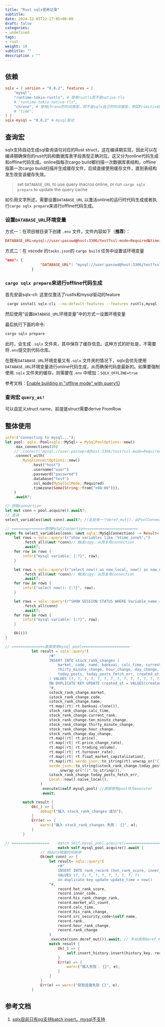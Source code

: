 ```yaml
---
title: "Rust sqlx使用记录"
subtitle:
date: 2024-12-05T22:17:05+08:00
draft: false
categories: 
- undefined
tags: 
- rust
weight: 10
subtitle: ""
description : ""
---
```

<!--more-->

## 依赖

```toml
sqlx = { version = "0.8.2", features = [
    "mysql",
    "runtime-tokio-rustls", # 使用rustls而不是native-tls
    # "runtime-tokio-native-tls",
    "chrono", # 使用chrono的时间类型，而不是sqlx自己的时间类型，例如PrimitiveDateTime
    # "time",
] }
sqlx-mysql = "0.8.2" # mysql驱动
```

## 查询宏

sqlx支持自动生成sql查询语句对应的Rust struct，这在编译期实现，因此可以在编译期确保你的rust代码和数据库表字段类型正确对应。这又分为online代码生成和offline代码生成。online指每次cargo build都扫描一次数据库表结构，offline指第一次cargo build扫描并生成缓存文件，后续直接使用缓存文件，直到表结构发生改变该缓存失效。

> set `DATABASE_URL` to use query macros online, or run `cargo sqlx prepare` to update the query cache
> 

如引用文字所述，需要设置`DATABASE_URL` 以激活online的运行时代码生成或者执行`cargo sqlx prepare`来进行offline代码生成。

### 设置`DATABASE_URL`环境变量

方式一：在项目根目录下创建 `.env` 文件，文件内容如下（**推荐**）：

```toml
DATABASE_URL=mysql://user:passwd@host:3306/test?ssl-mode=Required&timezone=%2B08:00
```

方式二：在 vscode 的`tasks.json`的 `cargo build` 任务中设置该环境变量

```json
"env": {
				"DATABASE_URL": "mysql://user:passwd@host:3306/test?ssl-mode=Required&timezone=%2B08:00"
			}
```

### `cargo sqlx prepare`来进行offline代码生成

首先安装sqlx-cli: 这里仅激活了rustls和mysql驱动的feature

```bash
 cargo install sqlx-cli --no-default-features --features rustls,mysql
```

然后使用“设置`DATABASE_URL`环境变量”中的方式一设置环境变量

最后执行下面的命令:

```bash
cargo sqlx prepare
```

此时，会生成 `.sqlx` 文件夹，其中保存了缓存信息。这种方式的好处是，不需要将`.env`提交到代码仓库。

在既有`DATABASE_URL`环境变量又有`.sqlx` 文件夹的情况下，sqlx会优先使用`DATABASE_URL`环境变量进行online代码生成，从而确保代码是最新的。如果要强制使用`.sqlx` 文件夹的缓存，则需要在`.env` 中增加：`SQLX_OFFLINE=true`

参考文档：[Enable building in "offline mode" with query!()](https://github.com/launchbadge/sqlx/blob/main/sqlx-cli/README.md#enable-building-in-offline-mode-with-query)

### 查询宏 `query_as!`

可以自定义struct name，前提是struct需要derive FromRow

## 整体使用

```rust
info!("connecting to mysql...");
let pool: sqlx::Pool<sqlx::MySql> = MySqlPoolOptions::new()
    .max_connections(20)
    // .connect("mysql://user:passwprd@host:3306/test?ssl-mode=Required&timezone=%2B08:00") // timezone参数在url中目前无效，合码了但是未发新版
    .connect_with(
        MySqlConnectOptions::new()
            .host("host")
            .username("user")
            .password("passwrod")
            .database("test")
            .ssl_mode(MySqlSslMode::Required)
            .timezone(Some(String::from("+08:00"))),
    )
    .await?;

// 获取connection
let mut conn = pool.acquire().await?;
// 查询
select_variables(&mut conn).await?; //此处有一个deref_mut()，从PoolConnection<sqlx::MySql> 转成 sqlx::MySqlConnection

// ===============使用MySqlConnection========================
async fn select_variables(conn: &mut sqlx::MySqlConnection) -> Result<(), DynError> {
    let rows = sqlx::query!(r"show variables like '%time_zone%';")
        .fetch_all(&mut *conn)// 触发copy，从而复用connection
        .await?;
    for row in rows {
        info!("mysql variable: {:?}", row);
    }

    let rows = sqlx::query!(r"select now() as now_local, now() as now_naive, now() as now_utc;")
        .fetch_all(&mut *conn)// 触发copy，从而复用connection
        .await?;
    for row in rows {
        info!("select now(): {:?}", row);
    }

    let rows = sqlx::query!(r"SHOW SESSION STATUS WHERE Variable_name = 'Ssl_cipher';")
        .fetch_all(conn)
        .await?;
    for row in rows {
        info!("mysql variable: {:?}", row);
    }

    Ok(())
}

// ===============直接使用mysql pool======================
            let result = sqlx::query!(
                    r#"
                    INSERT INTO stock_rank_changes (
                        market, code, name, bankuai, calc_time, current_rank, ten_minute_change, 
                        thirty_minute_change, hour_change, day_change, price, price_change_rate, trading_volume, turnover_rate, float_market_capitalization, realtime_data,
                        today_posts, today_posts_fetch_err, created_at
                    ) VALUES (?, ?, ?, ?, ?, ?, ?, ?, ?, ?, ?, ?, ?, ?, ?, ?, ?, ?, ?)
                    ON DUPLICATE KEY UPDATE created_at = VALUES(created_at)
                    "#,
                    &stock_rank_change.market,
                    &stock_rank_change.code,
                    &stock_rank_change.name,
                    rt.map(|rt| rt.bankuai.clone()),
                    stock_rank_change.calc_time,
                    stock_rank_change.current_rank,
                    stock_rank_change.ten_minute_change,
                    stock_rank_change.thirty_minute_change,
                    stock_rank_change.hour_change,
                    stock_rank_change.day_change,
                    rt.map(|rt| rt.price),
                    rt.map(|rt| rt.price_change_rate),
                    rt.map(|rt| rt.trading_volume),
                    rt.map(|rt| rt.turnover_rate),
                    rt.map(|rt| rt.float_market_capitalization),
                    rt.map(|rt| serde_json::to_string(rt).unwrap_or("{}".to_string())),
                    serde_json::to_string(&stock_rank_change.today_posts)
                        .unwrap_or("[]".to_string()),
                    &stock_rank_change.today_posts_fetch_err,
                    Local::now().naive_local(),
                )
                .execute(&self.mysql_pool) //直接使用pool作为executor
                .await;

        match result {
            Ok(_) => {
                debug!("插入 stock_rank_changes 成功");
            }
            Err(e) => {
                warn!("插入 stock_rank_changes 失败： {}", e);
            }
        }

// =================	match self.mysql_pool.acquire()=================================
						match self.mysql_pool.acquire().await {
                // 将data根据时间排序
                Ok(mut conn) => {
                    let result= sqlx::query!(
                        r#"
                        INSERT INTO rank_record (hot_rank_score, inner_code, his_rank_change_rank, market_all_count, calc_time, his_rank_change, src_security_code, `rank`, hour_rank_change, rank_change)
                        VALUES (?, ?, ?, ?, ?, ?, ?, ?, ?, ?)
                        on duplicate key update update_time = now()
                    "#,
                        record.hot_rank_score,
                        record.inner_code,
                        record.his_rank_change_rank,
                        record.market_all_count,
                        record.calc_time,
                        record.his_rank_change,
                        record.src_security_code+&self.name,
                        record.rank,
                        record.hour_rank_change,
                        record.rank_change
                    )
                    .execute(conn.deref_mut()).await; // 手动调用deref_mut()，转成非池化的connection
                    match result {
                        Ok(_) => {
                            self.insert_history.insert(history_key, record.calc_time);
                        }
                        Err(e) => {
                            warn!("插入失败： {}", e);
                        }
                    }
                }
                Err(e) => warn!("获取连接失败 {}", e),
            }

```

## 参考文档

1. [sqlx目前只有pg支持batch insert，mysql不支持](https://github.com/launchbadge/sqlx/blob/main/FAQ.md#how-can-i-bind-an-array-to-a-values-clause-how-can-i-do-bulk-inserts)
